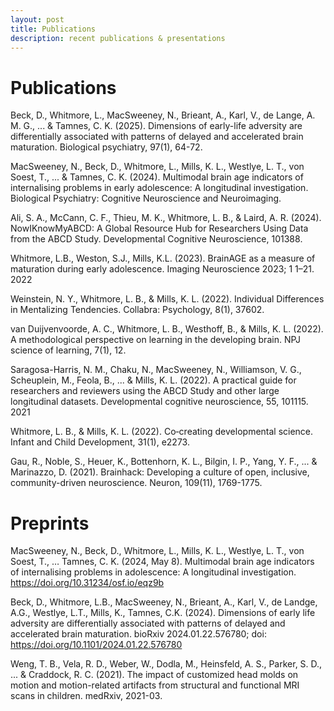 ```yaml
---
layout: post
title: Publications
description: recent publications & presentations
---
```


Publications
============

Beck, D., Whitmore, L., MacSweeney, N., Brieant, A., Karl, V., de Lange, A. M. G., ... & Tamnes, C. K. (2025). Dimensions of early-life adversity are differentially associated with patterns of delayed and accelerated brain maturation. Biological psychiatry, 97(1), 64-72.

MacSweeney, N., Beck, D., Whitmore, L., Mills, K. L., Westlye, L. T., von Soest, T., ... & Tamnes, C. K. (2024). Multimodal brain age indicators of internalising problems in early adolescence: A longitudinal investigation. Biological Psychiatry: Cognitive Neuroscience and Neuroimaging.

Ali, S. A., McCann, C. F., Thieu, M. K., Whitmore, L. B., & Laird, A. R. (2024). NowIKnowMyABCD: A Global Resource Hub for Researchers Using Data from the ABCD Study. Developmental Cognitive Neuroscience, 101388.

Whitmore, L.B., Weston, S.J., Mills, K.L. (2023). BrainAGE as a measure of maturation during early adolescence. Imaging Neuroscience 2023; 1 1–21.
2022	

Weinstein, N. Y., Whitmore, L. B., & Mills, K. L. (2022). Individual Differences in Mentalizing Tendencies. Collabra: Psychology, 8(1), 37602.

van Duijvenvoorde, A. C., Whitmore, L. B., Westhoff, B., & Mills, K. L. (2022). A methodological perspective on learning in the developing brain. NPJ science of learning, 7(1), 12.

Saragosa-Harris, N. M., Chaku, N., MacSweeney, N., Williamson, V. G., Scheuplein, M., Feola, B., ... & Mills, K. L. (2022). A practical guide for researchers and reviewers using the ABCD Study and other large longitudinal datasets. Developmental cognitive neuroscience, 55, 101115.
2021

Whitmore, L. B., & Mills, K. L. (2022). Co‐creating developmental science. Infant and Child Development, 31(1), e2273.

Gau, R., Noble, S., Heuer, K., Bottenhorn, K. L., Bilgin, I. P., Yang, Y. F., ... & Marinazzo, D. (2021). Brainhack: Developing a culture of open, inclusive, community-driven neuroscience. Neuron, 109(11), 1769-1775.


Preprints
============

MacSweeney, N., Beck, D., Whitmore, L., Mills, K. L., Westlye, L. T., von Soest, T., … Tamnes, C. K. (2024, May 8). Multimodal brain age indicators of internalising problems in adolescence: A longitudinal investigation. https://doi.org/10.31234/osf.io/eqz9b


Beck, D., Whitmore, L.B., MacSweeney, N., Brieant, A., Karl, V., de Landge, A.G., Westlye, L.T., Mills, K., Tamnes, C.K. (2024). Dimensions of early life adversity are differentially associated with patterns of delayed and accelerated brain maturation. bioRxiv 2024.01.22.576780; doi: https://doi.org/10.1101/2024.01.22.576780


Weng, T. B., Vela, R. D., Weber, W., Dodla, M., Heinsfeld, A. S., Parker, S. D., ... & Craddock, R. C. (2021). The impact of customized head molds on motion and motion-related artifacts from structural and functional MRI scans in children. medRxiv, 2021-03.
